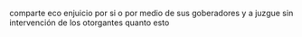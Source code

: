 comparte eco enjuicio por si o por medio de sus goberadores y a juzgue sin intervención de los otorgantes quanto esto